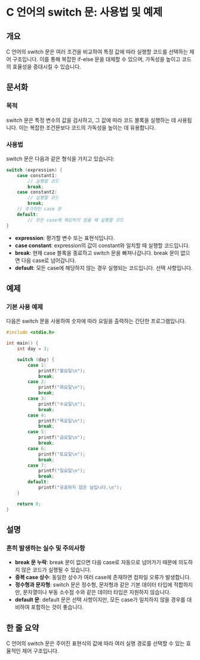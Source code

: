 <!--
Meta Description: # C 언어의 switch 문: 사용법 및 예제 ## 개요 C 언어의 switch 문은 여러 조건을 비교하여 특정 값에 따라 실행할 코드를 선택하는 제어 구조입니다. 이를 통해 복잡한 if-else 문을 대체할 수 있으며, 가독성을 높이고 코드의 효율성을 증대시킬 수 ...
Meta Keywords: case, break, switch, printf, 실행할
-->

# C 언어의 switch 문: 사용법 및 예제

## 개요
C 언어의 switch 문은 여러 조건을 비교하여 특정 값에 따라 실행할 코드를 선택하는 제어 구조입니다. 이를 통해 복잡한 if-else 문을 대체할 수 있으며, 가독성을 높이고 코드의 효율성을 증대시킬 수 있습니다.

## 문서화

### 목적
switch 문은 특정 변수의 값을 검사하고, 그 값에 따라 코드 블록을 실행하는 데 사용됩니다. 이는 복잡한 조건문보다 코드의 가독성을 높이는 데 유용합니다.

### 사용법
switch 문은 다음과 같은 형식을 가지고 있습니다:

```c
switch (expression) {
    case constant1:
        // 실행할 코드
        break;
    case constant2:
        // 실행할 코드
        break;
    // 추가적인 case 문
    default:
        // 모든 case에 해당하지 않을 때 실행할 코드
}
```

- **expression**: 평가할 변수 또는 표현식입니다.
- **case constant**: expression의 값이 constant와 일치할 때 실행할 코드입니다.
- **break**: 현재 case 블록을 종료하고 switch 문을 빠져나갑니다. break 문이 없으면 다음 case로 넘어갑니다.
- **default**: 모든 case에 해당하지 않는 경우 실행되는 코드입니다. 선택 사항입니다.

## 예제

### 기본 사용 예제
다음은 switch 문을 사용하여 숫자에 따라 요일을 출력하는 간단한 프로그램입니다.

```c
#include <stdio.h>

int main() {
    int day = 3;

    switch (day) {
        case 1:
            printf("월요일\n");
            break;
        case 2:
            printf("화요일\n");
            break;
        case 3:
            printf("수요일\n");
            break;
        case 4:
            printf("목요일\n");
            break;
        case 5:
            printf("금요일\n");
            break;
        case 6:
            printf("토요일\n");
            break;
        case 7:
            printf("일요일\n");
            break;
        default:
            printf("유효하지 않은 날입니다.\n");
    }

    return 0;
}
```

## 설명

### 흔히 발생하는 실수 및 주의사항
- **break 문 누락**: break 문이 없으면 다음 case로 자동으로 넘어가기 때문에 의도하지 않은 코드가 실행될 수 있습니다.
- **중복 case 상수**: 동일한 상수가 여러 case에 존재하면 컴파일 오류가 발생합니다.
- **정수형과 문자형**: switch 문은 정수형, 문자형과 같은 기본 데이터 타입에 적합하지만, 문자열이나 부동 소수점 수와 같은 데이터 타입은 지원하지 않습니다.
- **default 문**: default 문은 선택 사항이지만, 모든 case가 일치하지 않을 경우를 대비하여 포함하는 것이 좋습니다.

## 한 줄 요약
C 언어의 switch 문은 주어진 표현식의 값에 따라 여러 실행 경로를 선택할 수 있는 효율적인 제어 구조입니다.